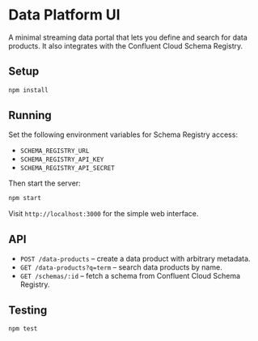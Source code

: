 # Data Platform UI

A minimal streaming data portal that lets you define and search for data products. It also integrates with the Confluent Cloud Schema Registry.

## Setup

```bash
npm install
```

## Running

Set the following environment variables for Schema Registry access:

- `SCHEMA_REGISTRY_URL`
- `SCHEMA_REGISTRY_API_KEY`
- `SCHEMA_REGISTRY_API_SECRET`

Then start the server:

```bash
npm start
```

Visit `http://localhost:3000` for the simple web interface.

## API

- `POST /data-products` – create a data product with arbitrary metadata.
- `GET /data-products?q=term` – search data products by name.
- `GET /schemas/:id` – fetch a schema from Confluent Cloud Schema Registry.

## Testing

```bash
npm test
```
